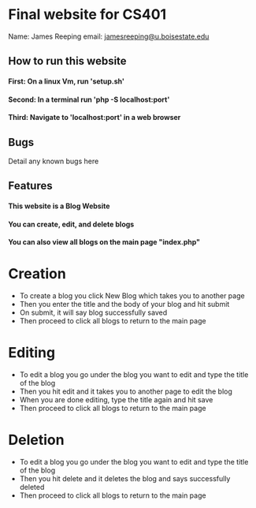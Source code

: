 # Final website for CS401

Name: James Reeping
email: jamesreeping@u.boisestate.edu

## How to run this website

#### First: On a linux Vm, run 'setup.sh'
#### Second: In a terminal run 'php -S localhost:port'
#### Third: Navigate to 'localhost:port' in a web browser

## Bugs

Detail any known bugs here

## Features

#### This website is a Blog Website
#### You can create, edit, and delete blogs
#### You can also view all blogs on the main page "index.php"

# Creation
* To create a blog you click New Blog which takes you to another page
* Then you enter the title and the body of your blog and hit submit
* On submit, it will say blog successfully saved
* Then proceed to click all blogs to return to the main page

# Editing
* To edit a blog you go under the blog you want to edit and type the title of the blog
* Then you hit edit and it takes you to another page to edit the blog
* When you are done editing, type the title again and hit save
* Then proceed to click all blogs to return to the main page

# Deletion
* To edit a blog you go under the blog you want to edit and type the title of the blog
* Then you hit delete and it deletes the blog and says successfully deleted
* Then proceed to click all blogs to return to the main page
